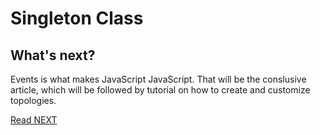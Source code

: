 # Singleton Class

## What's next?
Events is what makes JavaScript JavaScript. That will be the conslusive article, which will be followed by tutorial on how to create and customize topologies.

[Read NEXT](tutorial-005.md)